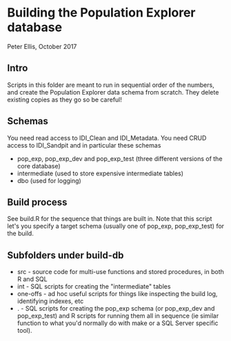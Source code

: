 # Building the Population Explorer database

Peter Ellis, October 2017

## Intro

Scripts in this folder are meant to run in sequential order of the numbers, and create the Population Explorer data schema from scratch.  They delete existing copies as they go so be careful!

## Schemas

You need read access to IDI_Clean and IDI_Metadata.  You need CRUD access to IDI_Sandpit and in particular these schemas

* pop_exp, pop_exp_dev and pop_exp_test (three different versions of the core database)
* intermediate (used to store expensive intermediate tables)
* dbo (used for logging)

## Build process

See build.R for the sequence that things are built in.  Note that this script let's you specify a target schema (usually one of pop_exp, pop_exp_test) for the build.

## Subfolders under build-db

* src - source code for multi-use functions and stored procedures, in both R and SQL
* int - SQL scripts for creating the "intermediate" tables
* one-offs - ad hoc useful scripts for things like inspecting the build log, identifying indexes, etc
* . - SQL scripts for creating the pop_exp schema (or pop_exp_dev and pop_exp_test) and R scripts for running them all in sequence (ie similar function to what you'd normally do with make or a SQL Server specific tool).  